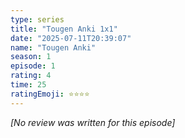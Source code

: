 ```yaml
---
type: series
title: "Tougen Anki 1x1"
date: "2025-07-11T20:39:07"
name: "Tougen Anki"
season: 1
episode: 1
rating: 4
time: 25
ratingEmoji: ⭐️⭐️⭐️⭐️
---
```


*[No review was written for this episode]*

